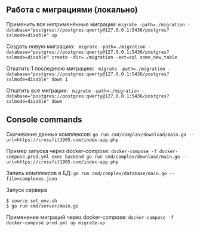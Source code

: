 ## Работа с миграциями (локально)
Применить все неприменённые миграции:
`migrate -path=./migration -database="postgres://postgres:qwerty@127.0.0.1:5436/postgres?sslmode=disable" up`

Создать новую миграцию:
` migrate -path=./migration -database="postgres://postgres:qwerty@127.0.0.1:5436/postgres?sslmode=disable" create -dir=./migration -ext=sql some_new_table`

Откатить 1 последнюю миграцию:
` migrate -path=./migration -database="postgres://postgres:qwerty@127.0.0.1:5436/postgres?sslmode=disable" down 1`

Откатить все миграции:
` migrate -path=./migration -database="postgres://postgres:qwerty@127.0.0.1:5436/postgres?sslmode=disable" down`


## Console commands
Скачивание данных комплексов:
`go run cmd/complex/download/main.go --url=https://crossfit1905.com/index-app.php`

Пример запуска через docker-compose:
`docker-compose -f docker-compose.prod.yml exec backend go run cmd/complex/download/main.go --url=https://crossfit1905.com/index-app.php`

Запись комплексов в БД:
`go run cmd/complex/database/main.go --file=complexes.json`

Запуск сервера
```
$ source set_env.sh  
$ go run cmd/server/main.go
```

Применение миграций через docker-compose:
`docker-compose -f docker-compose.prod.yml up migrate-up`